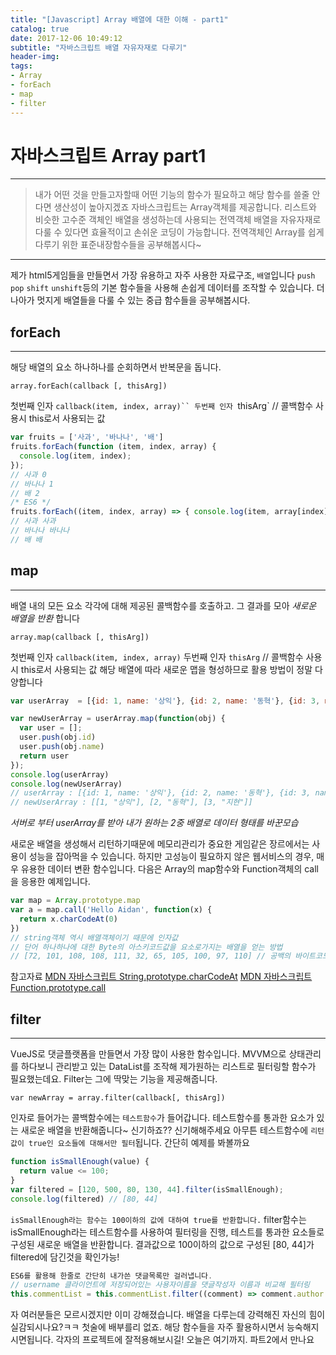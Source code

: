 ```yaml
---
title: "[Javascript] Array 배열에 대한 이해 - part1"
catalog: true
date: 2017-12-06 10:49:12
subtitle: "자바스크립트 배열 자유자재로 다루기"
header-img:
tags:
- Array
- forEach
- map
- filter
---
```


# 자바스크립트 Array part1
---
> 내가 어떤 것을 만들고자할때 어떤 기능의 함수가 필요하고 해당 함수를 쓸줄 안다면 생산성이 높아지겠죠
> 자바스크립트는 Array객체를 제공합니다. 리스트와 비슷한 고수준 객체인 배열을 생성하는데 사용되는 전역객체
> 배열을 자유자재로 다룰 수 있다면 효율적이고 손쉬운 코딩이 가능합니다.
> 전역객체인 Array를 쉽게 다루기 위한 표준내장함수들을 공부해봅시다~
---
제가 html5게임들을 만들면서
가장 유용하고 자주 사용한 자료구조, `배열`입니다
`push` `pop` `shift` `unshift`등의 기본 함수들을 사용해
손쉽게 데이터를 조작할 수 있습니다.
더 나아가 멋지게 배열들을 다룰 수 있는 중급 함수들을 공부해봅시다.

## forEach
---
해당 배열의 요소 하나하나를 순회하면서 반복문을 돕니다.
```
array.forEach(callback [, thisArg])
```
첫번째 인자 `callback(item, index, array)``
두번째 인자 `thisArg` // 콜백함수 사용시 this로서 사용되는 값

```javascript
var fruits = ['사과', '바나나', '배']
fruits.forEach(function (item, index, array) {
  console.log(item, index);
});
// 사과 0
// 바나나 1
// 배 2
/* ES6 */
fruits.forEach((item, index, array) => { console.log(item, array[index]) })
// 사과 사과
// 바나나 바나나
// 배 배
```

## map
---
배열 내의 모든 요소 각각에 대해 제공된 콜백함수를 호출하고. 그 결과를 모아 _새로운 배열을 반환_ 합니다
```
array.map(callback [, thisArg])
```
첫번째 인자 `callback(item, index, array)`
두번째 인자 `thisArg` // 콜백함수 사용시 this로서 사용되는 값
해당 배열에 따라 새로운 맵을 형성하므로 활용 방법이 정말 다양합니다

```javascript
var userArray  = [{id: 1, name: '상익'}, {id: 2, name: '동혁'}, {id: 3, name: '지현'}]

var newUserArray = userArray.map(function(obj) {
  var user = [];
  user.push(obj.id)
  user.push(obj.name)
  return user
});
console.log(userArray)
console.log(newUserArray)
// userArray : [{id: 1, name: '상익'}, {id: 2, name: '동혁'}, {id: 3, name: '지현'}]
// newUserArray : [[1, "상익"], [2, "동혁"], [3, "지현"]]
```
_서버로 부터 userArray를 받아 내가 원하는 2중 배열로 데이터 형태를 바꾼모습_

새로운 배열을 생성해서 리턴하기때문에 메모리관리가 중요한 게임같은 장르에서는 사용이 성능을 잡아먹을 수 있습니다.
하지만 고성능이 필요하지 않은 웹서비스의 경우, 매우 유용한 데이터 변환 함수입니다.
다음은 Array의 map함수와 Function객체의 call을 응용한 예제입니다.

```javascript
var map = Array.prototype.map
var a = map.call('Hello Aidan', function(x) {
  return x.charCodeAt(0)
})
// string객체 역시 배열객체이기 때문에 인자값
// 단어 하나하나에 대한 Byte의 아스키코드값을 요소로가지는 배열을 얻는 방법
// [72, 101, 108, 108, 111, 32, 65, 105, 100, 97, 110] // 공백의 바이트코드는 32
```
참고자료
[MDN 자바스크립트 String.prototype.charCodeAt](https://developer.mozilla.org/ko/docs/Web/JavaScript/Reference/Global_Objects/String/charCodeAt)
[MDN 자바스크립트 Function.prototype.call](https://developer.mozilla.org/ko/docs/Web/JavaScript/Reference/Global_Objects/Function/call)

## filter
---
VueJS로 댓글플랫폼을 만들면서 가장 많이 사용한 함수입니다.
MVVM으로 상태관리를 하다보니 관리받고 있는 DataList를 조작해
제가원하는 리스트로 필터링할 함수가 필요했는데요.
Filter는 그에 딱맞는 기능을 제공해줍니다.

```
var newArray = array.filter(callback[, thisArg])
```

인자로 들어가는 콜백함수에는 `테스트함수`가 들어갑니다.
테스트함수를 통과한 요소가 있는 새로운 배열을 반환해줍니다~
신기하죠?? 신기해해주세요
아무튼 테스트함수에 `리턴값이 true인 요소들에 대해서만 필터`됩니다.
간단히 예제를 봐볼까요

```javascript
function isSmallEnough(value) {
  return value <= 100;
}
var filtered = [120, 500, 80, 130, 44].filter(isSmallEnough);
console.log(filtered) // [80, 44]
```
`isSmallEnough라는 함수는 100이하의 값에 대하여 true를 반환합니다.`
filter함수는 isSmallEnough라는 테스트함수를 사용하여 필터링을 진행,
테스트를 통과한 요소들로 구성된 새로운 배열을 반환합니다.
결과값으로 100이하의 값으로 구성된 [80, 44]가 filtered에 담긴것을 확인가능!

```javascript
ES6를 활용해 한줄로 간단히 내가쓴 댓글목록만 걸러냅니다.
// username 클라이언트에 저장되어있는 사용자이름을 댓글작성자 이름과 비교해 필터링
this.commentList = this.commentList.filter((comment) => comment.author === username)
```
자 여러분들은 모르시겠지만 이미 강해졌습니다.
배열을 다루는데 강력해진 자신의 힘이 실감되시나요?ㅋㅋ
첫술에 배부를리 없죠. 해당 함수들을 자주 활용하시면서 능숙해지시면됩니다.
각자의 프로젝트에 잘적용해보시길!
오늘은 여기까지. 파트2에서 만나요
